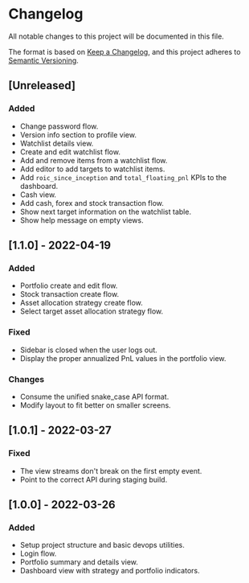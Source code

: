 # Changelog

All notable changes to this project will be documented in this file.

The format is based on [Keep a Changelog](https://keepachangelog.com/en/1.0.0/),
and this project adheres to [Semantic Versioning](https://semver.org/spec/v2.0.0.html).

## [Unreleased]

### Added

- Change password flow.
- Version info section to profile view.
- Watchlist details view.
- Create and edit watchlist flow.
- Add and remove items from a watchlist flow.
- Add editor to add targets to watchlist items.
- Add `roic_since_inception` and `total_floating_pnl` KPIs to the dashboard.
- Cash view.
- Add cash, forex and stock transaction flow.
- Show next target information on the watchlist table.
- Show help message on empty views.

## [1.1.0] - 2022-04-19

### Added

- Portfolio create and edit flow.
- Stock transaction create flow.
- Asset allocation strategy create flow.
- Select target asset allocation strategy flow.

### Fixed

- Sidebar is closed when the user logs out.
- Display the proper annualized PnL values in the portfolio view.

### Changes

- Consume the unified snake_case API format.
- Modify layout to fit better on smaller screens.

## [1.0.1] - 2022-03-27

### Fixed

- The view streams don't break on the first empty event.
- Point to the correct API during staging build.

## [1.0.0] - 2022-03-26

### Added

- Setup project structure and basic devops utilities.
- Login flow.
- Portfolio summary and details view.
- Dashboard view with strategy and portfolio indicators.
